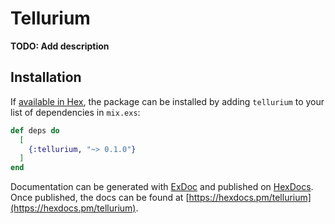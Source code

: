 # Tellurium

**TODO: Add description**

## Installation

If [available in Hex](https://hex.pm/docs/publish), the package can be installed
by adding `tellurium` to your list of dependencies in `mix.exs`:

```elixir
def deps do
  [
    {:tellurium, "~> 0.1.0"}
  ]
end
```

Documentation can be generated with [ExDoc](https://github.com/elixir-lang/ex_doc)
and published on [HexDocs](https://hexdocs.pm). Once published, the docs can
be found at [https://hexdocs.pm/tellurium](https://hexdocs.pm/tellurium).

